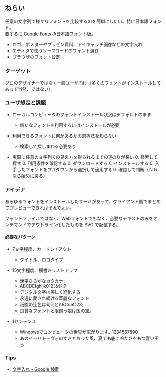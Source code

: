 ## ねらい

任意の文字列で様々なフォントを比較するのを簡単にしたい。特に日本語フォント。  
要するに [Google Fonts](https://fonts.google.com/) の日本語フォント版。

- ロゴ、ポスターやプレゼン資料、アイキャッチ画像などの文字入れ
- エディタで使うソースコードのフォント選び
- ブラウザのフォント設定

### ターゲット

プロのデザイナーではなく一般ユーザ向け（多くのフォントがインストールしてあって当然、ではない）。

### ユーザ想定と課題

- ローカルコンピュータのフォントインストール状況はデフォルトのまま
    - 新たなフォントを利用するにはインストールが必要

- 利用できるフォントに何があるかの選択肢を知らない
    - 検索して探しまわる必要あり

- 実際に任意の文字列での見え方を得られるまでの道のりが長い
    0. 検索して探す
    0. 利用条件を確認する
    0. ダウンロードする
    0. インストールする
    0. 入手したフォントをプルダウンから選択して適用する
    0. 確認して判断（ＮＧなら始めに戻る）

### アイデア

あらゆるフォントをインストールしたサーバがあって、クライアント側でまとめてプレビューできればそれでよい。

フォントファイルではなく、Webフォントでもなく、必要なテキストのみをオンデマンドでアウトライン化したものを SVG で配信する。

#### 必要なパターン

- 7文字程度、カードレイアウト
    - タイトル、ロゴタイプ

- 15文字程度、横書きリストアップ
    - 漢字ひらがなカタカナ
    - ABCDEfghijk0123&@!?
    - デジタル文字は美しく進化する
    - 永遠に愛され続ける華麗なフォント
    - 祇園の辻色は匂えどABCdef123;
    - 良質なフォントと眼鏡っ娘は国の宝。

- 1センテンス
    - Windowsでコンピュータの世界が広がります。1234567890
    - あのイーハトーヴォのすきとおった風、夏でも底に冷たさをもつ青いそら

### Tips
- [文字入れ \- Google 検索](https://www.google.co.jp/search?q=%E6%96%87%E5%AD%97%E5%85%A5%E3%82%8C)
